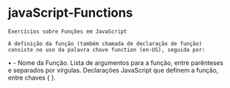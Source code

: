 # javaScript-Functions
`Exercícios sobre Funções em JavaScript`

`A definição da função (também chamada de declaração de função) consiste no uso da palavra chave function (en-US), seguida por:`

• - Nome da Função.
Lista de argumentos para a função, entre parênteses e separados por vírgulas.
Declarações JavaScript que definem a função, entre chaves { }.
